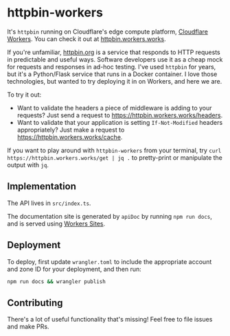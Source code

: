 # httpbin-workers

It's `httpbin` running on Cloudflare's edge compute platform, [Cloudflare Workers](https://workers.cloudflare.com). You can check it out at [httpbin.workers.works](https://httpbin.workers.works).

If you're unfamiliar, [httpbin.org](https://httpbin.org) is a service that responds to HTTP requests in predictable and useful ways. Software developers use it as a cheap mock for requests and responses in ad-hoc testing. I've used `httpbin` for years, but it's a Python/Flask service that runs in a Docker container. I love those technologies, but wanted to try deploying it in on Workers, and here we are.

To try it out:

* Want to validate the headers a piece of middleware is adding to your requests? Just send a request to https://httpbin.workers.works/headers.
* Want to validate that your application is setting `If-Not-Modified` headers appropriately? Just make a request to https://httpbin.workers.works/cache.

If you want to play around with `httpbin-workers` from your terminal, try `curl https://httpbin.workers.works/get | jq .` to pretty-print or manipulate the output with `jq`.

## Implementation

The API lives in `src/index.ts`.

The documentation site is generated by `apiDoc` by running `npm run docs`, and is served using [Workers Sites](https://workers.cloudflare.com/sites).

## Deployment

To deploy, first update `wrangler.toml` to include the appropriate account and zone ID for your deployment, and then run:

```bash
npm run docs && wrangler publish
```

## Contributing

There's a lot of useful functionality that's missing! Feel free to file issues and make PRs.
